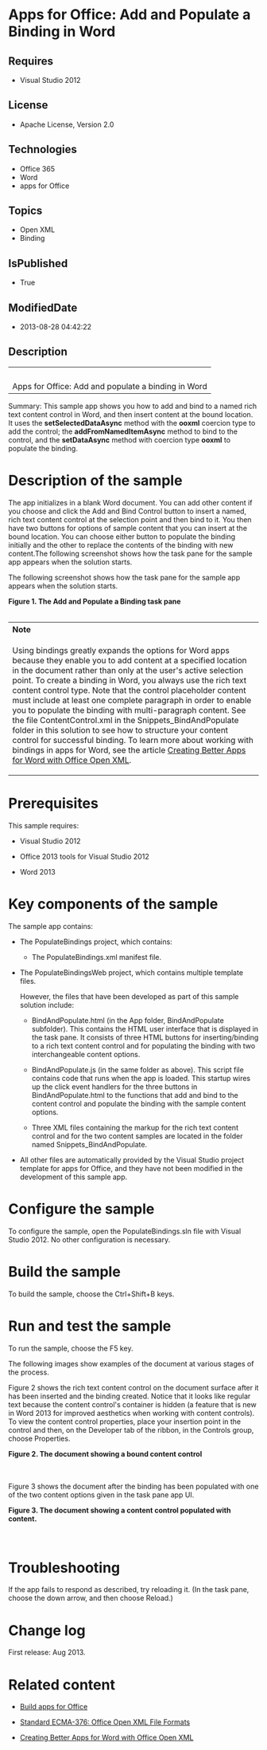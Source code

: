 # Apps for Office: Add and Populate a Binding in Word
## Requires
* Visual Studio 2012
## License
* Apache License, Version 2.0
## Technologies
* Office 365
* Word
* apps for Office
## Topics
* Open XML
* Binding
## IsPublished
* True
## ModifiedDate
* 2013-08-28 04:42:22
## Description

<div id="header">
<table id="bottomTable" cellspacing="0" cellpadding="0">
<tbody>
<tr id="headerTableRow1">
<td align="left">&nbsp;</td>
</tr>
<tr id="headerTableRow2">
<td align="left"><span id="nsrTitle">Apps for Office: Add and populate a binding in Word</span></td>
</tr>
</tbody>
</table>
</div>
<div id="mainSection">
<div id="mainBody">
<div>
<p><span>Summary:</span> This sample app shows you how to add and bind to a named rich text content control in Word, and then insert content at the bound location. It uses the
<strong>setSelectedDataAsync</strong> method with the <strong>ooxml</strong> coercion type to add the control; the
<strong>addFromNamedItemAsync</strong> method to bind to the control, and the <strong>
setDataAsync</strong> method with coercion type <strong>ooxml</strong> to populate the binding.</p>
</div>
<div>
<h1>Description of the sample</h1>
<div id="sectionSection0">
<p>The app initializes in a blank Word document. You can add other content if you choose and click the Add and Bind Control button to insert a named, rich text content control at the selection point and then bind to it. You then have two buttons for options
 of sample content that you can insert at the bound location. You can choose either button to populate the binding initially and the other to replace the contents of the binding with new content.The following screenshot shows how the task pane for the sample
 app appears when the solution starts.</p>
<p>The following screenshot shows how the task pane for the sample app appears when the solution starts.</p>
<strong>
<div class="caption">Figure 1. The Add and Populate a Binding task pane</div>
<img src="/site/view/file/94875/1/image.png" alt=""></strong><br>
&nbsp;
<div>
<table cellspacing="0" cellpadding="0" width="100%">
<tbody>
<tr>
<th align="left"><strong>Note</strong> </th>
</tr>
<tr>
<td>
<p>Using bindings greatly expands the options for Word apps because they enable you to add content at a specified location in the document rather than only at the user's active selection point. To create a binding in Word, you always use the rich text content
 control type. Note that the control placeholder content must include at least one complete paragraph in order to enable you to populate the binding with multi-paragraph content. See the file ContentControl.xml in the Snippets_BindAndPopulate folder in this
 solution to see how to structure your content control for successful binding. To learn more about working with bindings in apps for Word, see the article
<a href="http://msdn.microsoft.com/EN-US/library/office/apps/dn423225.aspx" target="_blank">
Creating Better Apps for Word with Office Open XML</a>.</p>
</td>
</tr>
</tbody>
</table>
</div>
</div>
<h1>Prerequisites</h1>
<div id="sectionSection1">
<p>This sample requires:</p>
<ul>
<li>
<p>Visual Studio 2012</p>
</li><li>
<p>Office 2013 tools for Visual Studio 2012</p>
</li><li>
<p>Word 2013</p>
</li></ul>
</div>
<h1>Key components of the sample</h1>
<div id="sectionSection2">
<p>The sample app contains:</p>
<ul>
<li>
<p>The PopulateBindings project, which contains:</p>
<ul>
<li>
<p>The PopulateBindings.xml manifest file.</p>
</li></ul>
</li><li>
<p>The PopulateBindingsWeb project, which contains multiple template files.</p>
<p>However, the files that have been developed as part of this sample solution include:</p>
<ul>
<li>
<p>BindAndPopulate.html (in the App folder, BindAndPopulate subfolder). This contains the HTML user interface that is displayed in the task pane. It consists of three HTML buttons for inserting/binding to a rich text content control and for populating the binding
 with two interchangeable content options.</p>
</li><li>
<p>BindAndPopulate.js (in the same folder as above). This script file contains code that runs when the app is loaded. This startup wires up the click event handlers for the three buttons in BindAndPopulate.html to the functions that add and bind to the content
 control and populate the binding with the sample content options.</p>
</li><li>
<p>Three XML files containing the markup for the rich text content control and for the two content samples are located in the folder named Snippets_BindAndPopulate.</p>
</li></ul>
</li><li>
<p>All other files are automatically provided by the Visual Studio project template for apps for Office, and they have not been modified in the development of this sample app.</p>
</li></ul>
</div>
<h1>Configure the sample</h1>
<div id="sectionSection3">
<p>To configure the sample, open the PopulateBindings.sln file with Visual Studio 2012. No other configuration is necessary.</p>
</div>
<h1>Build the sample</h1>
<div id="sectionSection4">
<p>To build the sample, choose the Ctrl&#43;Shift&#43;B keys.</p>
</div>
<h1>Run and test the sample</h1>
<div id="sectionSection5">
<p>To run the sample, choose the F5 key.</p>
<p>The following images show examples of the document at various stages of the process.</p>
<p>Figure 2 shows the rich text content control on the document surface after it has been inserted and the binding created. Notice that it looks like regular text because the content control's container is hidden (a feature that is new in Word 2013 for improved
 aesthetics when working with content controls). To view the content control properties, place your insertion point in the control and then, on the Developer tab of the ribbon, in the Controls group, choose Properties.</p>
<strong>
<div class="caption">Figure 2. The document showing a bound content control</div>
</strong><br>
&nbsp;<img src="/site/view/file/94876/1/image.png" alt="">
<p>Figure 3 shows the document after the binding has been populated with one of the two content options given in the task pane app UI.</p>
<strong>
<div class="caption">Figure 3. The document showing a content control populated with content.</div>
</strong><br>
&nbsp;<img src="/site/view/file/94877/1/image.png" alt=""></div>
<h1>Troubleshooting</h1>
<div id="sectionSection6">
<p>If the app fails to respond as described, try reloading it. (In the task pane, choose the down arrow, and then choose Reload.)</p>
</div>
<h1>Change log</h1>
<div id="sectionSection7">
<p>First release: Aug 2013.</p>
</div>
<h1>Related content</h1>
<div id="sectionSection8">
<ul>
<li>
<p><a href="http://msdn.microsoft.com/en-us/library/office/jj220060.aspx" target="_blank">Build apps for Office</a></p>
</li><li>
<p><a href="http://www.ecma-international.org/publications/standards/Ecma-376.htm" target="_blank">Standard ECMA-376: Office Open XML File Formats</a></p>
</li><li>
<p><a href="http://msdn.microsoft.com/EN-US/library/office/apps/dn423225.aspx" target="_blank">Creating Better Apps for Word with Office Open XML</a></p>
</li></ul>
</div>
</div>
</div>
&nbsp;</div>
